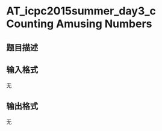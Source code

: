 # AT_icpc2015summer_day3_c Counting Amusing Numbers

## 题目描述

[problemUrl]: https://atcoder.jp/contests/jag2015summer-day3/tasks/icpc2015summer_day3_c

## 输入格式

无

## 输出格式

无